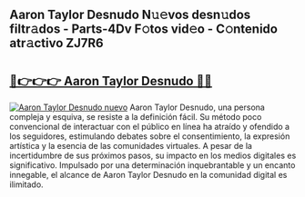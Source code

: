 ## Aaron Taylor Desnudo N𝚞𝚎vos desn𝚞dos filtr𝚊dos - Parts-4Dv F𝚘tos vid𝚎o - C𝚘ntenido atr𝚊ctivo ZJ7R6

# <h2><a href="http://mba01ux.tromn.icu/?c=Aaron+Taylor+Desnudo">🔗👉👉👉 Aaron Taylor Desnudo 🔗🔗</a></h2>

[![Aaron Taylor Desnudo nuevo](https://i.imgur.com/pEAQMta.gif)](http://mba01ux.tromn.icu/?c=Aaron+Taylor+Desnudo)
Aaron Taylor Desnudo, una persona compleja y esquiva, se resiste a la definición fácil. Su método poco convencional de interactuar con el público en línea ha atraído y ofendido a los seguidores, estimulando debates sobre el consentimiento, la expresión artística y la esencia de las comunidades virtuales. A pesar de la incertidumbre de sus próximos pasos, su impacto en los medios digitales es significativo. Impulsado por una determinación inquebrantable y un encanto innegable, el alcance de Aaron Taylor Desnudo en la comunidad digital es ilimitado.

